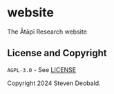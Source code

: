 # website

The Ātāpī Research website

## License and Copyright

`AGPL-3.0` - See [LICENSE](./LICENSE)

Copyright 2024 Steven Deobald.
